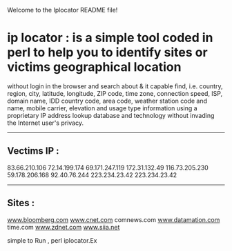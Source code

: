  Welcome to the Iplocator README file!

# ip locator : is a simple tool coded in perl to help you to identify sites or victims geographical location
without login in the browser and search about & it capable find, i.e. country, region, city, latitude, longitude, ZIP code, time zone, connection speed, ISP, domain name, IDD country code, area code, weather station code and name, mobile carrier, elevation and usage type information using a proprietary IP address lookup database and technology without invading the Internet user's privacy. 

-------------
Vectims IP : 
-------------

83.66.210.106
72.14.199.174
69.171.247.119
172.31.132.49
116.73.205.230
59.178.206.168
92.40.76.244
223.234.23.42
223.234.23.42

--------------
Sites :
--------------

www.bloomberg.com
www.cnet.com
comnews.com
www.datamation.com
time.com
www.zdnet.com
www.siia.net


simple to Run , perl iplocator.Ex